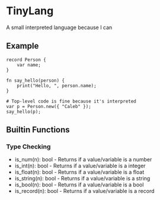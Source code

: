 # TinyLang
A small interpreted language because I can

## Example
```
record Person {
	var name;
}

fn say_hello(person) {
	print("Hello, ", person.name);
}

# Top-level code is fine because it's interpreted
var p = Person.new({ "Caleb" });
say_hello(p);
```

## Builtin Functions

### Type Checking
* is_num(n): bool - Returns if a value/variable is a number
* is_int(n): bool - Returns if a value/variable is a integer
* is_float(n): bool - Returns if a value/variable is a float
* is_string(n): bool - Returns if a value/variable is a string
* is_bool(n): bool - Returns if a value/variable is a bool
* is_record(n): bool - Returns if a value/variable is a record
